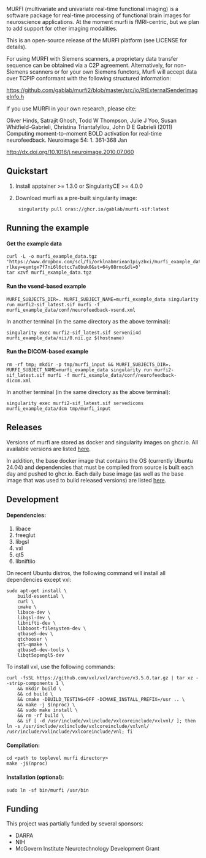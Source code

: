 MURFI (multivariate and univariate real-time functional imaging) is a software package for real-time processing of functional brain images for neuroscience applications. At the moment murfi is fMRI-centric, but we plan to add support for other imaging modalities.

This is an open-source release of the MURFI platform (see LICENSE for details).

For using MURFI with Siemens scanners, a proprietary data transfer sequence can be obtained via a C2P agreement. Alternatively, for non-Siemens scanners or for your own Siemens functors, Murfi will accept data over TCPIP conformant with the following structured information:

https://github.com/gablab/murfi2/blob/master/src/io/RtExternalSenderImageInfo.h

If you use MURFI in your own research, please cite:

Oliver Hinds, Satrajit Ghosh, Todd W Thompson, Julie J Yoo, Susan Whitfield-Gabrieli, Christina Triantafyllou, John D E Gabrieli (2011)  Computing moment-to-moment BOLD activation for real-time neurofeedback.   Neuroimage 54: 1. 361-368 Jan

http://dx.doi.org/10.1016/j.neuroimage.2010.07.060

Quickstart
----------

1. Install apptainer >= 1.3.0 or SingularityCE >= 4.0.0

1. Download murfi as a pre-built singularity image:

        singularity pull oras://ghcr.io/gablab/murfi-sif:latest

Running the example
-------------------

#### Get the example data
    curl -L -o murfi_example_data.tgz 'https://www.dropbox.com/scl/fi/orklnabmriean1piyzbxi/murfi_example_data_v2.tgz?rlkey=eymtgx7f7ni6l6ctcc7a0buk0&st=64y08rmc&dl=0'
    tar xzvf murfi_example_data.tgz

#### Run the vsend-based example
    MURFI_SUBJECTS_DIR=. MURFI_SUBJECT_NAME=murfi_example_data singularity run murfi2-sif_latest.sif murfi -f murfi_example_data/conf/neurofeedback-vsend.xml

In another terminal (in the same directory as the above terminal):

    singularity exec murfi2-sif_latest.sif servenii4d murfi_example_data/nii/0.nii.gz $(hostname)

#### Run the DICOM-based example
    rm -rf tmp; mkdir -p tmp/murfi_input && MURFI_SUBJECTS_DIR=. MURFI_SUBJECT_NAME=murfi_example_data singularity run murfi2-sif_latest.sif murfi -f murfi_example_data/conf/neurofeedback-dicom.xml

In another terminal (in the same directory as the above terminal):

    singularity exec murfi2-sif_latest.sif servedicoms murfi_example_data/dcm tmp/murfi_input

Releases
--------
Versions of murfi are stored as docker and singularity images on ghcr.io. All available versions are listed [here](https://github.com/orgs/gablab/packages/container/murfi-sif/versions).

In addition, the base docker image that contains the OS (currently Ubuntu 24.04) and dependencies that must be compiled from source is built each day and pushed to ghcr.io. Each daily base image (as well as the base image that was used to build released versions) are listed [here](https://github.com/orgs/gablab/packages/container/murfi-base/versions).

Development
-----------

#### Dependencies:

1. libace
1. freeglut
1. libgsl
1. vxl
1. qt5
1. libniftiio

On recent Ubuntu distros, the following command will install all dependencies except vxl:

    sudo apt-get install \
        build-essential \
        curl \
        cmake \
        libace-dev \
        libgsl-dev \
        libnifti-dev \
        libboost-filesystem-dev \
        qtbase5-dev \
        qtchooser \
        qt5-qmake \
        qtbase5-dev-tools \
        libqt5opengl5-dev

To install vxl, use the following commands:

    curl -fsSL https://github.com/vxl/vxl/archive/v3.5.0.tar.gz | tar xz --strip-components 1 \
        && mkdir build \
        && cd build \
        && cmake -DBUILD_TESTING=OFF -DCMAKE_INSTALL_PREFIX=/usr .. \
        && make -j $(nproc) \
        && sudo make install \
        && rm -rf build \
        && if [ -d /usr/include/vxlinclude/vxlcoreinclude/vxlvnl/ ]; then ln -s /usr/include/vxlinclude/vxlcoreinclude/vxlvnl/ /usr/include/vxlinclude/vxlcoreinclude/vnl; fi


#### Compilation:

    cd <path to toplevel murfi directory>
    make -j$(nproc)

#### Installation (optional):

    sudo ln -sf bin/murfi /usr/bin

Funding
-------

This project was partially funded by several sponsors:

- DARPA
- NIH
- McGovern Institute Neurotechnology Development Grant
